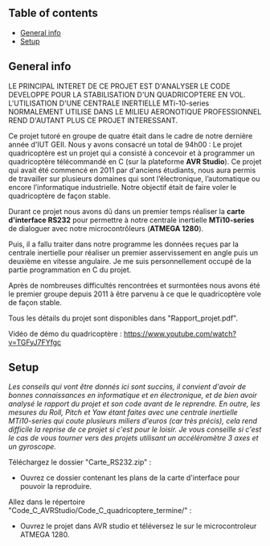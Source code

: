 ## Table of contents
* [General info](#general-info)
* [Setup](#setup)

## General info 

LE PRINCIPAL INTERET DE CE PROJET EST D'ANALYSER LE CODE DEVELOPPE POUR LA STABILISATION D'UN QUADRICOPTERE EN VOL. L'UTILISATION D'UNE CENTRALE INERTIELLE MTi-10-series NORMALEMENT UTILISE DANS LE MILIEU AERONOTIQUE PROFESSIONNEL REND D'AUTANT PLUS CE PROJET INTERESSANT.

Ce projet tutoré en groupe de quatre était dans le cadre de notre dernière année d'IUT GEII. Nous y avons consacré un total de 94h00 :
Le projet quadricoptère est un projet qui a consisté à concevoir et à programmer un quadricoptère télécommandé en C (sur la plateforme __AVR Studio__). Ce projet qui avait été commencé en 2011 par d'anciens étudiants, nous aura permis de travailler sur plusieurs domaines qui sont l’électronique, l’automatique ou encore l’informatique industrielle.
Notre objectif était de faire voler le quadricoptère de façon stable.

Durant ce projet nous avons dû dans un premier temps réaliser la __carte d'interface RS232__ pour permettre à notre centrale inertielle __MTi10-series__ de dialoguer avec notre microcontrôleurs (__ATMEGA 1280__).

Puis, il a fallu traiter dans notre programme les données reçues par la centrale inertielle pour réaliser un premier asservissement en angle puis un deuxième en vitesse angulaire. Je me suis personnellement occupé de la partie programmation en C du projet.

Après de nombreuses difficultés rencontrées et surmontées nous avons été le premier groupe depuis 2011 à être parvenu à ce que le quadricoptère vole de façon stable.

Tous les détails du projet sont disponibles dans "Rapport_projet.pdf".

Vidéo de démo du quadricoptère : https://www.youtube.com/watch?v=TGFyJ7FYfgc

	
## Setup

_Les conseils qui vont être donnés ici sont succins, il convient d'avoir de bonnes connaissances en informatique et en électronique, et de bien avoir analysé le rapport du projet et son code avant de le reprendre. En outre, les mesures du Roll, Pitch et Yaw étant faites avec une centrale inertielle MTi10-series qui coute plusieurs miliers d'euros (car très précis), cela rend difficile la reprise de ce projet si c'est pour le loisir. Je vous conseille si c'est le cas de vous tourner vers des projets utilisant un accéléromètre 3 axes et un gyroscope._

Téléchargez le dossier "Carte_RS232.zip" :

* Ouvrez ce dossier contenant les plans de la carte d'interface pour pouvoir la reproduire.

Allez dans le répertoire "Code_C_AVRStudio/Code_C_quadricoptere_termine/" :

* Ouvrez le projet dans AVR studio et téléversez le sur le microcontroleur ATMEGA 1280.
